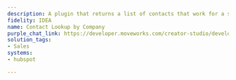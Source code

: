 ```yaml
---
description: A plugin that returns a list of contacts that work for a specific organization.
fidelity: IDEA
name: Contact Lookup by Company
purple_chat_link: https://developer.moveworks.com/creator-studio/developer-tools/purple-chat?conversation=%7B%22startTimestamp%22%3A%2211%3A43+AM%22%2C%22messages%22%3A%5B%7B%22role%22%3A%22user%22%2C%22parts%22%3A%5B%7B%22richText%22%3A%22Can+you+find+me+contacts+at+InteliTech+through+HubSpot%3F%22%7D%5D%7D%2C%7B%22role%22%3A%22assistant%22%2C%22parts%22%3A%5B%7B%22reasoningSteps%22%3A%5B%7B%22status%22%3A%22success%22%2C%22richText%22%3A%22%3Cp%3E%E2%9C%85+Working+on+%3Cb%3EInteliTech+Contacts+Hubspot%3C%2Fb%3E%3Cbr%3E%E2%8F%B3+Calling+Plugin+%3Cb%3EContact+Lookup+by+Company%3C%2Fb%3E%3C%2Fp%3E%22%7D%5D%7D%2C%7B%22richText%22%3A%22Here+are+the+contacts+at+InteliTech+that+I+found+on+HubSpot%3A%3Cbr%3E%3Cb%3EAlex+Johnson%3A%3C%2Fb%3E+CTO%2C+%3Ca+href%3D%5C%22mailto%3Aalex.johnson%40intelitech.com%5C%22%3Ealex.johnson%40intelitech.com%3C%2Fa%3E%3Cbr%3E%3Cb%3ESamantha+Lee%3A%3C%2Fb%3E+Lead+Engineer%2C+%3Ca+href%3D%5C%22mailto%3Asamantha.lee%40intelitech.com%5C%22%3Esamantha.lee%40intelitech.com%3C%2Fa%3E%3Cbr%3EWould+you+like+to+take+any+action+with+these+contacts%3F%22%7D%5D%7D%5D%7D
solution_tags:
- Sales
systems:
- hubspot

---
```

